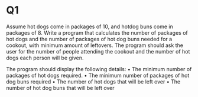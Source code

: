 # Q1

Assume hot dogs come in packages of 10, and hotdog buns come in packages of 8. Write a program that calculates the number of packages of hot dogs and the number of packages of hot dog buns needed for a cookout, with minimum amount of leftovers. The program should ask the user for the number of people attending the cookout and the number of hot dogs each person will be given.

The program should display the following details:
• The minimum number of packages of hot dogs required.
• The minimum number of packages of hot dog buns required
• The number of hot dogs that will be left over
• The number of hot dog buns that will be left over
